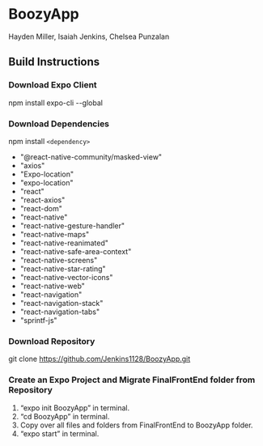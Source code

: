 # BoozyApp 

Hayden Miller, Isaiah Jenkins, Chelsea Punzalan

## Build Instructions

### Download Expo Client
npm install expo-cli --global

### Download Dependencies
npm install `<dependency>`
  
* "@react-native-community/masked-view"
* "axios"
* "Expo-location"
* "expo-location"
* "react"
* "react-axios"
* "react-dom"
* "react-native"
* "react-native-gesture-handler"
* "react-native-maps"
* "react-native-reanimated"
* "react-native-safe-area-context"
* "react-native-screens"
* "react-native-star-rating"
* "react-native-vector-icons"
* "react-native-web"
* "react-navigation"
* "react-navigation-stack"
* "react-navigation-tabs"
* "sprintf-js"

### Download Repository
git clone https://github.com/Jenkins1128/BoozyApp.git

### Create an Expo Project and Migrate FinalFrontEnd folder from Repository
1. “expo init BoozyApp” in terminal.
2. “cd BoozyApp” in terminal.
3. Copy over all files and folders from FinalFrontEnd to BoozyApp folder.
4. “expo start” in terminal.



